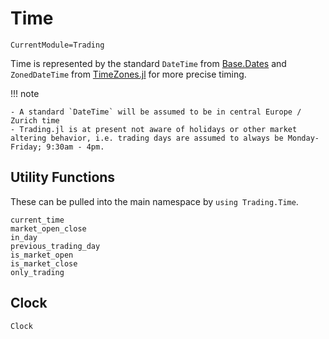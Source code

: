 # Time
```@meta
CurrentModule=Trading
```
Time is represented by the standard `DateTime` from [Base.Dates](https://docs.julialang.org/en/v1/stdlib/Dates/) and `ZonedDateTime` from [TimeZones.jl](https://github.com/JuliaTime/TimeZones.jl) for more precise timing.

!!! note

    - A standard `DateTime` will be assumed to be in central Europe / Zurich time
    - Trading.jl is at present not aware of holidays or other market altering behavior, i.e. trading days are assumed to always be Monday-Friday; 9:30am - 4pm.

## Utility Functions
These can be pulled into the main namespace by `using Trading.Time`.
```@docs
current_time
market_open_close
in_day
previous_trading_day
is_market_open
is_market_close
only_trading
```

## Clock
```@docs
Clock
```
